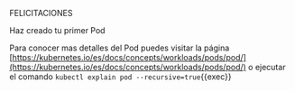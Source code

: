 FELICITACIONES

Haz creado tu primer Pod

Para conocer mas detalles del Pod puedes visitar la página [https://kubernetes.io/es/docs/concepts/workloads/pods/pod/](https://kubernetes.io/es/docs/concepts/workloads/pods/pod/) o ejecutar el comando `kubectl explain pod --recursive=true`{{exec}}

